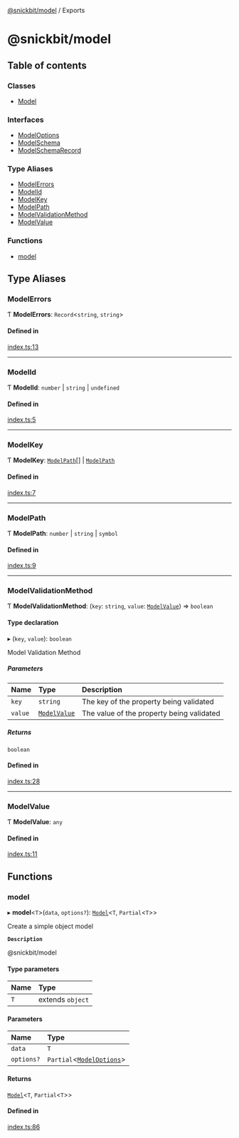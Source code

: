 [@snickbit/model](README.md) / Exports

# @snickbit/model

## Table of contents

### Classes

- [Model](classes/Model.md)

### Interfaces

- [ModelOptions](interfaces/ModelOptions.md)
- [ModelSchema](interfaces/ModelSchema.md)
- [ModelSchemaRecord](interfaces/ModelSchemaRecord.md)

### Type Aliases

- [ModelErrors](modules.md#modelerrors)
- [ModelId](modules.md#modelid)
- [ModelKey](modules.md#modelkey)
- [ModelPath](modules.md#modelpath)
- [ModelValidationMethod](modules.md#modelvalidationmethod)
- [ModelValue](modules.md#modelvalue)

### Functions

- [model](modules.md#model)

## Type Aliases

### ModelErrors

Ƭ **ModelErrors**: `Record`<`string`, `string`\>

#### Defined in

[index.ts:13](https://github.com/snickbit/snickbit.js/blob/166d3ad/packages/model/src/index.ts#L13)

___

### ModelId

Ƭ **ModelId**: `number` \| `string` \| `undefined`

#### Defined in

[index.ts:5](https://github.com/snickbit/snickbit.js/blob/166d3ad/packages/model/src/index.ts#L5)

___

### ModelKey

Ƭ **ModelKey**: [`ModelPath`](modules.md#modelpath)[] \| [`ModelPath`](modules.md#modelpath)

#### Defined in

[index.ts:7](https://github.com/snickbit/snickbit.js/blob/166d3ad/packages/model/src/index.ts#L7)

___

### ModelPath

Ƭ **ModelPath**: `number` \| `string` \| `symbol`

#### Defined in

[index.ts:9](https://github.com/snickbit/snickbit.js/blob/166d3ad/packages/model/src/index.ts#L9)

___

### ModelValidationMethod

Ƭ **ModelValidationMethod**: (`key`: `string`, `value`: [`ModelValue`](modules.md#modelvalue)) => `boolean`

#### Type declaration

▸ (`key`, `value`): `boolean`

Model Validation Method

##### Parameters

| Name | Type | Description |
| :------ | :------ | :------ |
| `key` | `string` | The key of the property being validated |
| `value` | [`ModelValue`](modules.md#modelvalue) | The value of the property being validated |

##### Returns

`boolean`

#### Defined in

[index.ts:28](https://github.com/snickbit/snickbit.js/blob/166d3ad/packages/model/src/index.ts#L28)

___

### ModelValue

Ƭ **ModelValue**: `any`

#### Defined in

[index.ts:11](https://github.com/snickbit/snickbit.js/blob/166d3ad/packages/model/src/index.ts#L11)

## Functions

### model

▸ **model**<`T`\>(`data`, `options?`): [`Model`](classes/Model.md)<`T`, `Partial`<`T`\>\>

Create a simple object model

**`Description`**

@snickbit/model

#### Type parameters

| Name | Type |
| :------ | :------ |
| `T` | extends `object` |

#### Parameters

| Name | Type |
| :------ | :------ |
| `data` | `T` |
| `options?` | `Partial`<[`ModelOptions`](interfaces/ModelOptions.md)\> |

#### Returns

[`Model`](classes/Model.md)<`T`, `Partial`<`T`\>\>

#### Defined in

[index.ts:86](https://github.com/snickbit/snickbit.js/blob/166d3ad/packages/model/src/index.ts#L86)
